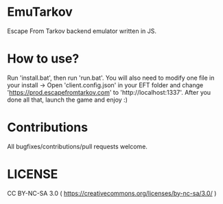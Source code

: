 # EmuTarkov
Escape From Tarkov backend emulator written in JS.

# How to use?
Run 'install.bat', then run 'run.bat'.
You will also need to modify one file in your install ->
Open 'client.config.json' in your EFT folder and change 'https://prod.escapefromtarkov.com' to 'http://localhost:1337'.
After you done all that, launch the game and enjoy :)

# Contributions
All bugfixes/contributions/pull requests welcome.

# LICENSE
CC BY-NC-SA 3.0 ( https://creativecommons.org/licenses/by-nc-sa/3.0/ )
